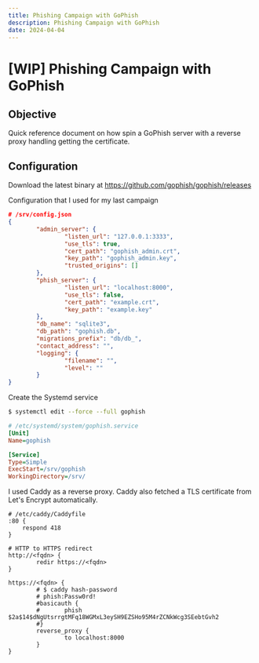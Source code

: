 ```yaml
---
title: Phishing Campaign with GoPhish
description: Phishing Campaign with GoPhish
date: 2024-04-04
---
```


# [WIP] Phishing Campaign with GoPhish

## Objective

Quick reference document on how spin a GoPhish server with a reverse proxy handling getting the certificate.

## Configuration

Download the latest binary at https://github.com/gophish/gophish/releases

Configuration that I used for my last campaign

```json
# /srv/config.json
{
        "admin_server": {
                "listen_url": "127.0.0.1:3333",
                "use_tls": true,
                "cert_path": "gophish_admin.crt",
                "key_path": "gophish_admin.key",
                "trusted_origins": []
        },
        "phish_server": {
                "listen_url": "localhost:8000",
                "use_tls": false,
                "cert_path": "example.crt",
                "key_path": "example.key"
        },
        "db_name": "sqlite3",
        "db_path": "gophish.db",
        "migrations_prefix": "db/db_",
        "contact_address": "",
        "logging": {
                "filename": "",
                "level": ""
        }
}
```

Create the Systemd service

```bash
$ systemctl edit --force --full gophish
```

```ini
# /etc/systemd/system/gophish.service
[Unit]
Name=gophish

[Service]
Type=Simple
ExecStart=/srv/gophish
WorkingDirectory=/srv/
```

I used Caddy as a reverse proxy. Caddy also fetched a TLS certificate  from Let's Encrypt automatically.

```nginx
# /etc/caddy/Caddyfile
:80 {
	respond 418
}

# HTTP to HTTPS redirect
http://<fqdn> {
        redir https://<fqdn>
}

https://<fqdn> {
        # $ caddy hash-password
    	# phish:Passw0rd!
        #basicauth {
        #       phish $2a$14$dNgUtsrrgtMFq18WGMxL3eySH9EZSHo95M4rZCNkWcg3SEebtGvh2
        #}
        reverse_proxy {
                to localhost:8000
        }
}
```

